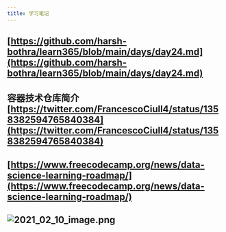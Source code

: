 ```yaml
---
title: 学习笔记
---
```


## [https://github.com/harsh-bothra/learn365/blob/main/days/day24.md](https://github.com/harsh-bothra/learn365/blob/main/days/day24.md)
## 容器技术仓库简介[https://twitter.com/FrancescoCiull4/status/1358382594765840384](https://twitter.com/FrancescoCiull4/status/1358382594765840384)
##
## [https://www.freecodecamp.org/news/data-science-learning-roadmap/](https://www.freecodecamp.org/news/data-science-learning-roadmap/)
## ![2021_02_10_image.png](https://cdn.logseq.com/%2F7aa8ab99-753a-4230-847b-43a1c3a3ef4705e3c182-c897-4e45-aa58-891132fcf9c12021_02_10_image.png?Expires=4766553778&Signature=TSAhFLsCKTDJPXZ2XlxvZqVfQJ7LnHp05Cw-3rEG3kah~QK8o0TIQ6NGk6CL0uMWAycLS3CwM53Aj~tOArCvNg-luZZAjgyrQKwVIR1G05xh7EYFfSSbgFGQORfmYuWGAgWac8CbDXuxCq9nvGrfMOGB9m9K-A302~kPyhJhTR5eboCXuGtecfzIb5iMbft18iFkKpcTpziQ6-VSKeGu~s-Ea0V-hzMYjFyUeW4n3lrxaSfsKXa~ogIx-jPqjhIT2WfBLLe1~7dgjQZoXhn03ozHI6AZaibZmju9tRESwTT7swyAASWHxSalEyJ4VZN2Z8wN0K15YbME2o2azPV0Pg__&Key-Pair-Id=APKAJE5CCD6X7MP6PTEA)
##
##
##
##
##
##
##
##
##
